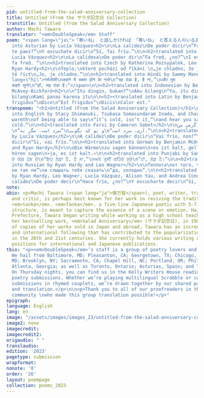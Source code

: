 ```yaml
---
pid: untitled-from-the-salad-anniversary-collection
title: Untitled (From the サラダ記念日 Collection)
transtitle: Untitled (from the Salad Anniversary Collection)
author: Machi Tawara
translator: "<em>DoubleSpeak</em> Staff"
poem: "<span lang=\"ja\">「寒いね」 と話しかければ 「寒いね」 と答える人のいるあたたかさ</span>\n\n<h2>translated
  into Asturian by Lucía Vázquez<h2>\n\nLa calidez\nDe poder dicir\n“Fai fríu, ¿nun
  te paez?”\nY escuchate dicir\n“Sí, fai fríu.”\n\n<h2>translated into Catalan by
  Lucía Vázquez<h2>\n\nLa calidesa\nDe poder dir\n“Fa fred, ¿no?”\nI escoltar-te dir\n“Sí,
  fa fred. “\n\n<h2>translated into Czech by Katherine Rozsypalek, Leo Wagner, and
  Ryan Hardy<h2>\n\nTeplo,\nkteré pochází od říkání \n„je chladno, že jo?”\nA slyšet
  tě říct\n„Jo, je chladno.”\n\n<h2>translated into Hindi by Sammy Mann<h2>\n\n<span
  lang=\"hi\">गर्मजोशी\nकहने में सक्षम होने के नाते\n“यह ठंडा है, है ना,”\nऔर तुम
  कहते सुनो\n“हाँ, यह ठंडा है।”</span>\n\n<h2>translated into Indonesian by Benjamin
  McAvoy-Bickford<h2>\n\n“Itu dingin, bukan?”\nAku bilang\n“Ya, itu dingin”\nKamu
  bilang\nKami panas karena itu\n\n<h2><translated into Latin by Benjamin McAvoy-Bickford<h2>\n\n“Nonne
  frigidus”\nDico\n“Est frigidus”\nDicis\nCalor est."
transpoem: "<h1>Untitled (From the Salad Anniversary Collection)</h1>\n<h2>translated
  into English by Stacy Shimanuki, Tsubasa Somasundaram Inada, and Chardonnay Needler</h2>\n\nThe
  warmth\nof being able to say\n“it’s cold, isn’t it,”\nand hear you say\n“yes, it’s
  cold.”\n\n<h2>translated into Farsi by Cameron Sabet</h2>\n\nگرمیِ‌ من \nکه بگویم
  \n“سرد است، مگر نه”\nو تو که بگویی\n“آری، سرد است.”\n\n<h2>translated into Galician
  by Lucía Vázquez</h2>\n\nA calidez\nDe poder dicir\n“Vai frío, non?”\nE escoitarche
  dicir\n“Si, vai frío.”\n\n<h2>translated into German by Benjamin McAvoy-Bickford
  and Ryan Hardy</h2>\n\nDie Wärme\nzu sagen können\n»es ist kalt, gell«\nUnd dich
  hören sagen\n»ja, es ist kalt.«\n\n<h2>translated into Punjabi by Sammy Mann</h2>\n\nਨਿੱਘ\nਕਹਿਣ
  ਦੇ ਯੋਗ ਹੋਣ ਦੇ\n“ਇਹ ਠੰਡਾ ਹੈ, ਹੈ ਨਾ,”\nਅਤੇ ਤੁਸੀਂ ਕਹਿੰਦੇ ਸੁਣੋ\n“ਹਾਂ, ਠੰਡ ਹੈ।”\n\n<h2>translated
  into Russian by Ryan Hardy and Leo Wagner</h2>\n\nТеплота\nот того, что можешь сказать:\n“холодно,
  не так ли”\nи слышать тебя сказать\n“да, холодно”.\n\n<h2>translated into Spanish
  by Ryan Hardy, Leo Wagner, Lucía Vázquez, Alison Yau, and Andrea Conde</h2>\n\nLa
  calidez\nDe poder decir\n“Hace frío, ¿no?”\nY escucharte decir\n“Sí, hace frío.”"
note:
abio: <p>Machi Tawara (<span lang="ja">俵万智</span>), poet, writer, translator, educator,
  and critic, is perhaps best known for her work in reviving the traditional art of
  <em>tanka</em>. <em>Tanka</em>, a five-line Japanese poetic with 5-7-5-7-7 syllabic
  structure, is meant to capture the essence of a scene or emotion. Hailing from Osaka
  Prefecture, Tawara began writing while working as a high school teacher, publishing
  her bestselling work, <em>Salad Anniversary</em> (サラダ記念日), in 1987. With millions
  of copies of her works sold in Japan and abroad, Tawara has an incredibly active
  and international following that has contributed to the popularization of <em>tanka</em>
  in the 20th and 21st centuries. She currently holds various writing and translating
  positions for international and Japanese publications.
tbio: "<p><em>DoubleSpeak</em>’s staff is a group of poetry lovers and language aficionados.
  We hail from Baltimore, MD; Pleasanton, CA; Georgetown, TX; Chicago, IL; Rockville,
  MD; Brooklyn, NY; Sacramento, CA; Chapel Hill, NC; Portland, OR; Philadelphia, PA;
  Atlanta, Georgia; as well as Toronto, Ontario; Asturias, Spain; and Tokyo, Japan.
  On Thursday nights, you can find us in the Kelly Writers House reading through beautiful
  poetry submissions. Whether we’re playing multilingual Scrabble or commenting on
  submissions in rhymed couplets, we’re drawn together by our shared passion for language
  and translation.</p>\n\n<p>Thank you to all of our proofreaders in the DoubleSpeak
  community \nwho made this group translation possible!</p>"
epigraph:
language: English
lang: en
image: "/assets/images/images_23/untitled-from-the-salad-anniversary-collection.png"
image2: none
imagecredit:
imagecredit2:
origaudio: " "
translaudio:
edition: '2023'
pagetype: submission
wrapformat:
nonote: '0'
order: '26'
layout: poempage
collection: poems_2023
---
```

